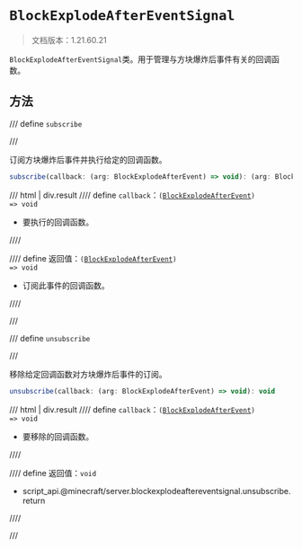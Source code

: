 # `BlockExplodeAfterEventSignal`

> 文档版本：1.21.60.21

`BlockExplodeAfterEventSignal`类。用于管理与方块爆炸后事件有关的回调函数。

## 方法

/// define
`subscribe`


///

订阅方块爆炸后事件并执行给定的回调函数。

```js
subscribe(callback: (arg: BlockExplodeAfterEvent) => void): (arg: BlockExplodeAfterEvent) => void
```

/// html | div.result
//// define
`callback`：<code>(<a href="../blockexplodeafterevent/">BlockExplodeAfterEvent</a>) =&gt; void</code>

- 要执行的回调函数。


////

//// define
返回值：<code>(<a href="../blockexplodeafterevent/">BlockExplodeAfterEvent</a>) =&gt; void</code>

- 订阅此事件的回调函数。


////

///


/// define
`unsubscribe`


///

移除给定回调函数对方块爆炸后事件的订阅。

```js
unsubscribe(callback: (arg: BlockExplodeAfterEvent) => void): void
```

/// html | div.result
//// define
`callback`：<code>(<a href="../blockexplodeafterevent/">BlockExplodeAfterEvent</a>) =&gt; void</code>

- 要移除的回调函数。


////

//// define
返回值：`void`

- script_api.@minecraft/server.blockexplodeaftereventsignal.unsubscribe.return


////

///

